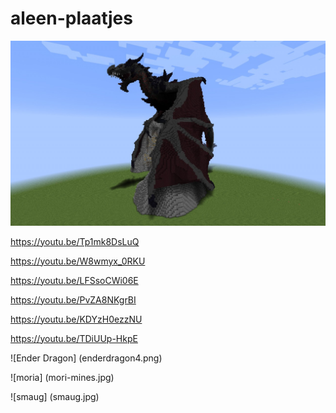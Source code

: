 # aleen-plaatjes

![minecraft](dragon.jpg)

https://youtu.be/Tp1mk8DsLuQ

https://youtu.be/W8wmyx_0RKU

https://youtu.be/LFSsoCWi06E

https://youtu.be/PvZA8NKgrBI

https://youtu.be/KDYzH0ezzNU

https://youtu.be/TDiUUp-HkpE

![Ender Dragon] (enderdragon4.png)

![moria] (mori-mines.jpg)

![smaug] (smaug.jpg)
